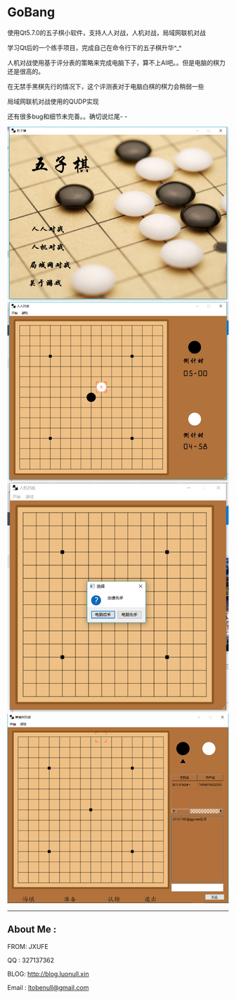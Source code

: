 # **GoBang**

使用Qt5.7.0的五子棋小软件，支持人人对战，人机对战，局域网联机对战

学习Qt后的一个练手项目，完成自己在命令行下的五子棋升华^_^

人机对战使用基于评分表的策略来完成电脑下子，算不上AI吧。。但是电脑的棋力还是很高的。

在无禁手黑棋先行的情况下，这个评测表对于电脑白棋的棋力会稍弱一些

局域网联机对战使用的QUDP实现

还有很多bug和细节未完善。。确切说烂尾- -

![](https://github.com/benull/Resource/raw/master/GobangResource/start.png)
![](https://github.com/benull/Resource/raw/master/GobangResource/pvp.png)
![](https://github.com/benull/Resource/raw/master/GobangResource/pvc.png)
![](https://github.com/benull/Resource/raw/master/GobangResource/online.png)


----------


**About Me :**
--------------

FROM: JXUFE

QQ  : 327137362

BLOG: http://blog.luonull.xin

Email : ltobenull@gmail.com 
